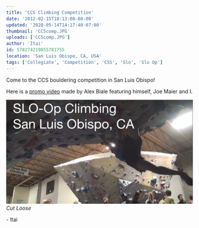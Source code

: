 ```yaml
---
title: 'CCS Climbing Competition'
date: '2012-02-15T18:13:00-08:00'
updated: '2020-05-14T14:17:40-07:00'
thumbnail: 'CCScomp.JPG'
uploads: ['CCScomp.JPG']
author: 'Itai'
id: 578274219855781755
location: 'San Luis Obispo, CA, USA'
tags: ['Collegiate', 'Competition', 'CSS', 'Slo', 'Slo Op']
---
```

Come to the CCS bouldering competition in San Luis Obispo!

Here is a [promo video](http://vimeo.com/36815638) made by Alex Biale featuring himself, Joe Maier and I.

![Cut Loose](uploads/CCScomp.JPG)*Cut Loose*

\- Itai
